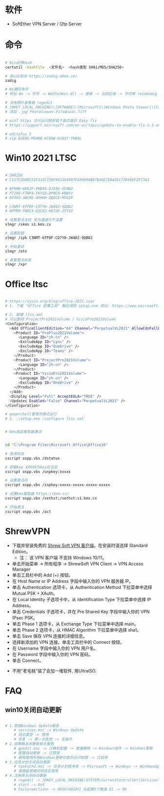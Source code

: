 
# 软件

- SoftEther VPN Server  / l2tp Server

# 命令

```bash

# Win自带Hash
certutil -hashfile  <文件名>  <hash类型 SHA1/MD5/SHA256>

# 装usb驱动 https://zadig.akeo.ie/
zadig

# Wx撤回多开
# 附加 Wx -> 符号 -> WeChatWin.dll -> 搜索 -> 当前区域 -> 字符串 revokemsg -> 汇编jmp -> 字符串 WeChat_App_Instance_Identity_Mutex_Name -> 汇编ret -> 生成补丁

# 没有图片查看器 regedit
# [HKEY_LOCAL_MACHINE]\[OFTWARE]\[Microsoft]\[Windows Photo Viewer]\[Capabilities]\[FileAssociations]
# 添加 .jpg PhotoViewer.FileAssoc.Tiff

# win7 https 访问出问题安装下面页面的 Easy fix
# https://support.microsoft.com/en-us/topic/update-to-enable-tls-1-1-and-tls-1-2-as-default-secure-protocols-in-winhttp-in-windows-c4bd73d2-31d7-761e-0178-11268bb10392

# editplus 5
# vip 8JEQG-M5A9B-HCK8W-AJ81Y-YK00L

```

# Win10 2021 LTSC

```bash

# SHA256
# C117C5DDBC51F315C739F9321D4907FA50090BA7B48E7E9A2D173D49EF2F73A3

# KFN9B-WX6JF-FKB44-DJ93G-VCHW2
# FT2X8-FTNP4-FKYQ3-DPHCR-KBWYV
# 6F99V-3NCRG-49HKH-QQDC8-MTG2P

# C3NMT-6TP8F-CD7YH-JW482-9QD82
# NPPR9-FWDCX-D2C8J-H872K-2YT43

# 设置激活主机 官方通道可不设置
slmgr /skms s1.kms.cx

# 设置密钥
slmgr /ipk C3NMT-6TP8F-CD7YH-JW482-9QB82

# 开始激动
slmgr /ato

# 查看激活状态
slmgr /xpr

```

# Office ltsc

```bash

# https://sysin.org/blog/office-2021-iso/
# 1. 下载 "Office 部署工具" 解压得到 setup.exe 网址: https://www.microsoft.com/download/details.aspx?id=49117 

# 2. 新建 ltsc.xml
# 可以删除 ProjectPro2021Volume / VisioPro2021Volume
<Configuration>
  <Add OfficeClientEdition="64" Channel="PerpetualVL2021" AllowCdnFallback="true" OfficeMgmtCOM="False">
    <Product ID="ProPlus2021Volume">
      <Language ID="zh-cn" />
      <ExcludeApp ID="Lync" />
      <ExcludeApp ID="OneDrive" />
      <ExcludeApp ID="Teams" />
    </Product>
    <Product ID="ProjectPro2021Volume">
      <Language ID="zh-cn" />
    </Product>
    <Product ID="VisioPro2021Volume">
      <Language ID="zh-cn" />
      <ExcludeApp ID="OneDrive" />
    </Product>
  </Add>
  <Display Level="Full" AcceptEULA="TRUE" />
  <Updates Enabled="False" Channel="PerpetualVL2021" />
</Configuration>

# powershell管理员模式运行
# 3. .\setup.exe /configure ltsc.xml


# kms指定服务器激活


cd "C:\Program Files\Microsoft Office\Office16"

# 查询状态
cscript ospp.vbs /dstatus

# 卸载key XXXXX为key后五位
cscript ospp.vbs /unpkey:xxxxx

# 设置激活码
cscript ospp.vbs /inpkey:xxxxx-xxxxx-xxxxx-xxxxx

# 设置kms服务器 https://kms.cx/
cscript ospp.vbs /sethst:/sethst:s1.kms.cx

# 开始激活
cscript ospp.vbs /act

```

# ShrewVPN

* 下载并安装免费的 [Shrew Soft VPN 客户端](https://www.shrew.net/download/vpn)。在安装时请选择 Standard Edition。
    - 注： 该 VPN 客户端 不支持 Windows 10/11。
* 单击开始菜单 -> 所有程序 -> ShrewSoft VPN Client -> VPN Access Manager
* 单击工具栏中的 Add (+) 按钮。
* 在 Host Name or IP Address 字段中输入你的 VPN 服务器 IP。
* 单击 Authentication 选项卡，从 Authentication Method 下拉菜单中选择 Mutual PSK + XAuth。
* 在 Local Identity 子选项卡中，从 Identification Type 下拉菜单中选择 IP Address。
* 单击 Credentials 子选项卡，并在 Pre Shared Key 字段中输入你的 VPN IPsec PSK。
* 单击 Phase 1 选项卡，从 Exchange Type 下拉菜单中选择 main。
* 单击 Phase 2 选项卡，从 HMAC Algorithm 下拉菜单中选择 sha1。
* 单击 Save 保存 VPN 连接的详细信息。
* 选择新添加的 VPN 连接。单击工具栏中的 Connect 按钮。
* 在 Username 字段中输入你的 VPN 用户名。
* 在 Password 字段中输入你的 VPN 密码。
* 单击 Connect。

- 不用"老毛桃"装了会加一堆软件, 用UltraISO.


# FAQ

## win10关闭自动更新

```bash

# 1.禁用Windows Update服务
    # services.msc -> Windows Update
    # 启动类型 -> 禁用
    # 恢复 -> 第一次失败 -> 无操作
# 2.组策略关闭更新相关服务
    # gpedit.msc -> 计算机配置 -> 管理模板 -> Windows组件 -> Windows更新
    # 配置自动更新 -> 已禁用
    # 删除使用所有Windows更新功能的访问权限 -> 已启用
# 3.任务计划关闭自动更新
    # taskschd.msc -> 任务计划程序库 -> Microsoft -> Windows -> WindowsUpdate
    # 里面能禁用的项目全禁用
# 4.注册表关闭自动更新
    # regedit -> [HKEY_LOCAL_MACHINE\SYSTEM\CurrentControlSet\Services\UsoSvc]
    # start -> 0x4
    # FailureActions -> 0010\0018行 左起第5个数值 01 -> 00

```
